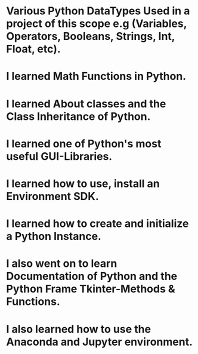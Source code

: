 # Various Python DataTypes Used in a project of this scope e.g (Variables, Operators, Booleans, Strings, Int, Float, etc).

# I learned Math Functions in Python.

# I learned About classes and the Class Inheritance of Python.

# I learned one of Python's most useful GUI-Libraries.

# I learned how to use, install an Environment SDK.

# I learned how to create and initialize a Python Instance.

# I also went on to learn Documentation of Python and the Python Frame Tkinter-Methods & Functions.

# I also learned how to use the Anaconda and Jupyter environment.
